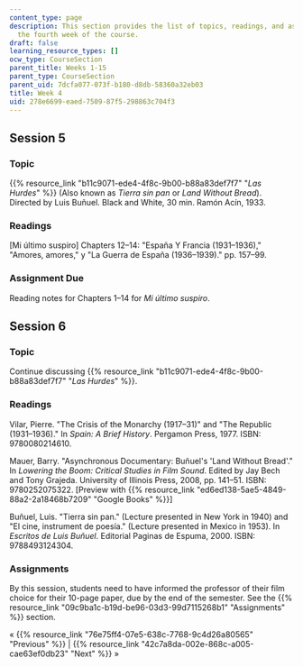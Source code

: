 ```yaml
---
content_type: page
description: This section provides the list of topics, readings, and assignments for
  the fourth week of the course.
draft: false
learning_resource_types: []
ocw_type: CourseSection
parent_title: Weeks 1-15
parent_type: CourseSection
parent_uid: 7dcfa077-073f-b180-d8db-58360a32eb03
title: Week 4
uid: 278e6699-eaed-7509-87f5-298863c704f3
---
```

## Session 5

### Topic

{{% resource_link "b11c9071-ede4-4f8c-9b00-b88a83def7f7" "*Las Hurdes*" %}} (Also known as *Tierra sin pan* or *Land Without Bread*). Directed by Luis Buñuel. Black and White, 30 min. Ramón Acín, 1933.

### Readings

\[Mi último suspiro\] Chapters 12–14: "España Y Francia (1931–1936)," "Amores, amores," y "La Guerra de España (1936–1939)." pp. 157–99.

### Assignment Due

Reading notes for Chapters 1–14 for *Mi último suspiro*.

## Session 6

### Topic

Continue discussing {{% resource_link "b11c9071-ede4-4f8c-9b00-b88a83def7f7" "*Las Hurdes*" %}}.

### Readings

Vilar, Pierre. "The Crisis of the Monarchy (1917–31)" and "The Republic (1931–1936)." In *Spain: A Brief History*. Pergamon Press, 1977. ISBN: 9780080214610.

Mauer, Barry. "Asynchronous Documentary: Buñuel's 'Land Without Bread'." In *Lowering the Boom: Critical Studies in Film Sound*. Edited by Jay Bech and Tony Grajeda. University of Illinois Press, 2008, pp. 141–51. ISBN: 9780252075322. \[Preview with {{% resource_link "ed6ed138-5ae5-4849-88a2-2a18468b7209" "Google Books" %}}\]

Buñuel, Luis. "Tierra sin pan." (Lecture presented in New York in 1940) and "El cine, instrument de poesía." (Lecture presented in Mexico in 1953). In *Escritos de Luis Buñuel*. Editorial Paginas de Espuma, 2000. ISBN: 9788493124304.

### Assignments

By this session, students need to have informed the professor of their film choice for their 10-page paper, due by the end of the semester. See the {{% resource_link "09c9ba1c-b19d-be96-03d3-99d7115268b1" "Assignments" %}} section.

« {{% resource_link "76e75ff4-07e5-638c-7768-9c4d26a80565" "Previous" %}} | {{% resource_link "42c7a8da-002e-868c-a005-cae63ef0db23" "Next" %}} »